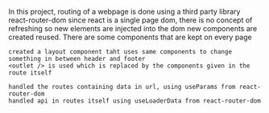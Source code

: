 In this project,
 routing of a webpage is done using a third party library react-router-dom
 since react is a single page dom, there is no concept of refreshing
 so new elements are injected into the dom 
    new components are created reused. There are some components that are kept on every page

    created a layout component taht uses same components to change something in between header and footer
    <outlet /> is used which is replaced by the components given in the route itself

    handled the routes containing data in url, using useParams from react-router-dom 
    handled api in routes itself using useLoaderData from react-router-dom 